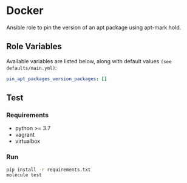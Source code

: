 # Docker
Ansible role to pin the version of an apt package using apt-mark hold.

## Role Variables
Available variables are listed below, along with default values `(see defaults/main.yml)`:
```yaml
pin_apt_packages_version_packages: []
```

## Test
### Requirements
- python >= 3.7
- vagrant
- virtualbox

### Run
```bash
pip install -r requirements.txt
molecule test
```
